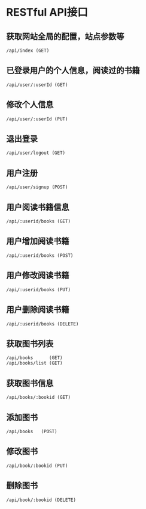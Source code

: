 RESTful API接口
==============

## 获取网站全局的配置，站点参数等
    /api/index (GET) 

## 已登录用户的个人信息，阅读过的书籍
    /api/user/:userId (GET)

## 修改个人信息
    /api/user/:userId (PUT)

## 退出登录
    /api/user/logout (GET)

## 用户注册
    /api/user/signup (POST)

## 用户阅读书籍信息
    /api/:userid/books (GET)

## 用户增加阅读书籍
    /api/:userid/books (POST)

## 用户修改阅读书籍
    /api/:userid/books (PUT)

## 用户删除阅读书籍
    /api/:userid/books (DELETE)

## 获取图书列表
    /api/books      (GET)
    /api/books/list (GET)

## 获取图书信息
    /api/books/:bookid (GET)

## 添加图书
    /api/books   (POST)

## 修改图书
    /api/book/:bookid (PUT)

## 删除图书
    /api/book/:bookid (DELETE)
